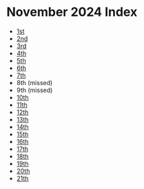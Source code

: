 # November 2024 Index

- [1st](./1_nov_2024)
- [2nd](./2_nov_2024)
- [3rd](./3_nov_2024)
- [4th](./4_nov_2024)
- [5th](./5_nov_2024)
- [6th](./6_nov_2024)
- [7th](./7_nov_2024)
- 8th (missed)
- 9th (missed)
- [10th](./10_nov_2024)
- [11th](./11_nov_2024)
- [12th](./12_nov_2024)
- [13th](./13_nov_2024)
- [14th](./14_nov_2024)
- [15th](./15_nov_2024)
- [16th](./16_nov_2024)
- [17th](./17_nov_2024)
- [18th](./18_nov_2024)
- [19th](./19_nov_2024)
- [20th](./20_nov_2024)
- [21th](./21_nov_2024)